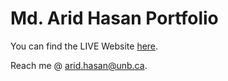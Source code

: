 Md. Arid Hasan Portfolio
=====================================

You can find the LIVE Website [here](https://arid.github.io).


Reach me @ [arid.hasan@unb.ca](mailto:arid.hasan@unb.ca).

